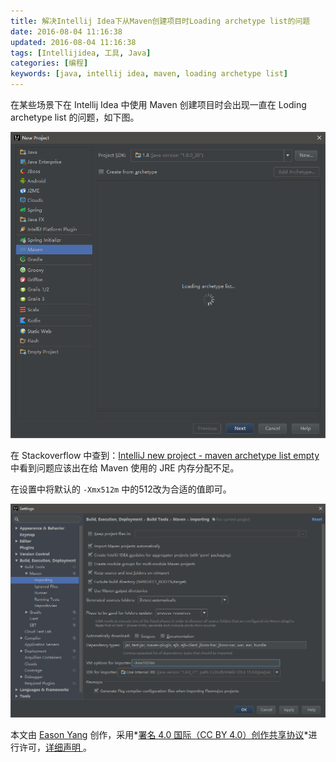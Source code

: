 ```yaml
---
title: 解决Intellij Idea下从Maven创建项目时Loading archetype list的问题
date: 2016-08-04 11:16:38
updated: 2016-08-04 11:16:38
tags: [Intellijidea, 工具, Java]
categories: [编程]
keywords: [java, intellij idea, maven, loading archetype list]
---
```


在某些场景下在 Intellij Idea 中使用 Maven 创建项目时会出现一直在 Loding archetype list 的问题，如下图。<!--more-->

![loading-archetype-list](solve-maven-loading-archetype-list-problem-in-intellijidea/loading-archetype-list.png)

在 Stackoverflow 中查到：[IntelliJ new project - maven archetype list empty](https://stackoverflow.com/questions/27893134/intellij-new-project-maven-archetype-list-empty) 中看到问题应该出在给 Maven 使用的 JRE 内存分配不足。

在设置中将默认的 `-Xmx512m` 中的512改为合适的值即可。

![vm-options-for-importer](solve-maven-loading-archetype-list-problem-in-intellijidea/vm-options-for-importer.png)

本文由 [Eason Yang](https://easonyang.com) 创作，采用*[署名 4.0 国际（CC BY 4.0）创作共享协议](http://creativecommons.org/licenses/by/4.0/deed.zh)*进行许可，[详细声明 ](https://easonyang.com/about/)。